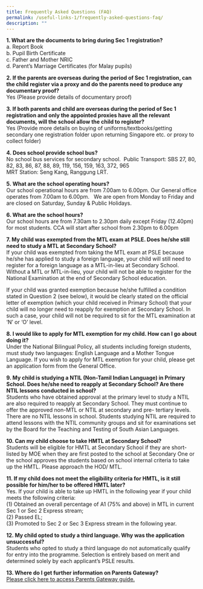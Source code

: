 ```yaml
---
title: Frequently Asked Questions (FAQ)
permalink: /useful-links-1/frequently-asked-questions-faq/
description: ""
---
```


**1\. What are the documents to bring during Sec 1 registration?** <br>
 a. Report Book  
b. Pupil Birth Certificate  <br>c. Father and Mother NRIC  
d. Parent’s Marriage Certificates (for Malay pupils)    
  
**2. If the parents are overseas during the period of Sec 1 registration, can the child register via a proxy and do the parents need to produce any documentary proof?**   <br>Yes (Please provide details of documentary proof)    
  
**3. If both parents and child are overseas during the period of Sec 1 registration and only the appointed proxies have all the relevant documents, will the school allow the child to register?**     
Yes (Provide more details on buying of uniforms/textbooks/getting secondary one registration folder upon returning Singapore etc. or proxy to collect folder)  
  
**4. Does school provide school bus?**
<br>No school bus services for secondary school.  Public Transport: SBS 27, 80, 82, 83, 86, 87, 88, 89, 119, 156, 159, 163, 372, 965 <br>MRT Station: Seng Kang, Ranggung LRT.  
  
**5. What are the school operating hours?**
<br>Our school operational hours are from 7.00am to 6.00pm. Our General office operates from 7.00am to 6.00pm.   We are open from Monday to Friday and are closed on Saturday, Sunday & Public Holidays.  

**6\. What are the school hours?**
<br>Our school hours are from 7.30am to 2.30pm daily except Friday (12.40pm) for most students. CCA will start after school from 2.30pm to 6.00pm  
  

**7\. My child was exempted from the MTL exam at PSLE. Does he/she still need to study a MTL at** **Secondary School?** <br>
If your child was exempted from taking the MTL exam at PSLE because he/she has applied to study a foreign language, your child will still need to register for a foreign language as a MTL-in-lieu at Secondary School. Without a MTL or MTL-in-lieu, your child will not be able to register for the National Examination at the end of Secondary School education.

If your child was granted exemption because he/she fulfilled a condition stated in Question 2 (see below), it would be clearly stated on the official letter of exemption (which your child received in Primary School) that your child will no longer need to reapply for exemption at Secondary School. In such a case, your child will not be required to sit for the MTL examination at ‘N’ or ‘O’ level.

  

**8\. I would like to apply for MTL exemption for my child. How can I go about doing it?**<br>
Under the National Bilingual Policy, all students including foreign students, must study two languages: English Language and a Mother Tongue Language. If you wish to apply for MTL exemption for your child, please get an application form from the General Office.

  

**9\. My child is studying a NTIL (Non-Tamil Indian Language) in Primary School. Does he/she need to** **reapply at Secondary School? Are there NTIL lessons conducted in school?**<br>
Students who have obtained approval at the primary level to study a NTIL are also required to reapply at Secondary School. They must continue to offer the approved non-MTL or NTIL at secondary and pre- tertiary levels. There are no NTIL lessons in school. Students studying NTIL are required to attend lessons with the NTIL community groups and sit for examinations set by the Board for the Teaching and Testing of South Asian Languages.

  

**10\. Can my child choose to take HMTL at Secondary School?**<br>
Students will be eligible for HMTL at Secondary School if they are short-listed by MOE when they are first posted to the school at Secondary One or the school approves the students based on school internal criteria to take up the HMTL. Please approach the HOD/ MTL.

  

**11\. If my child does not meet the eligibility criteria for HMTL, is it still possible for him/her to be** **offered HMTL later?**<br>
Yes. If your child is able to take up HMTL in the following year if your child meets the following criteria:<br>
(1) Obtained an overall percentage of A1 (75% and above) in MTL in current Sec 1 or Sec 2 Express stream;<br>
(2) Passed EL;<br>
(3) Promoted to Sec 2 or Sec 3 Express stream in the following year. 

  

**12\. My child opted to study a third language. Why was the application unsuccessful?**<br>
Students who opted to study a third language do not automatically qualify for entry into the programme. Selection is entirely based on merit and determined solely by each applicant’s PSLE results.

  

**13\. Where do I get further information on Parents Gateway?**<br>
[Please click here to access Parents Gateway guide.](https://moe-sengkangsec-staging.netlify.app/useful-links-1/parenting-resources/parents-gateway)